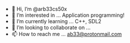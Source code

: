 - 👋 Hi, I’m @arb33cs50x
- 👀 I’m interested in ... Application programming!
- 🌱 I’m currently learning ... C++, SDL2
- 💞️ I’m looking to collaborate on ...
- 📫 How to reach me ... ab33@protonmail.com

<!---
arb33cs50x/arb33cs50x is a ✨ special ✨ repository because its `README.md` (this file) appears on your GitHub profile.
You can click the Preview link to take a look at your changes.
--->
